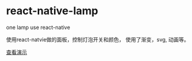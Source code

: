 # react-native-lamp
one lamp use react-native

使用react-natvie做的面板，控制灯泡开关和颜色，
使用了渐变，svg, 动画等。

[查看演示](https://github.com/BryanYang/react-native-lamp/blob/master/GIF.gif)
